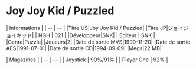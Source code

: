 # Joy Joy Kid / Puzzled

| Informations |
| -- | -- |
|Titre US|Joy Joy Kid / Puzzled|
|Titre JP|ジョイジョイキッド|
| NGH | 021 |
|Développeur|SNK|
| Editeur | SNK |
|Genre|Puzzle|
|Joueurs|2|
|Date de sortie MVS|1990-11-20|
|Date de sortie AES|1991-07-01|
|Date de sortie CD|1994-09-09|
|Megs|22 MB|


| Magazines |
| -- | -- |
| Joystick | 90%/91% |
| Player One | 92% |